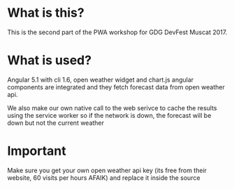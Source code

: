 # What is this?
This is the second part of the PWA workshop for GDG DevFest Muscat 2017.

# What is used?
Angular 5.1 with cli 1.6, open weather widget and chart.js angular components are integrated and they fetch forecast data from open weather api.

We also make our own native call to the web serivce to cache the results using the service worker so if the network is down, the forecast will be down but not the current weather

# Important
Make sure you get your own open weather api key (its free from their website, 60 visits per hours AFAIK) and replace it inside the source
